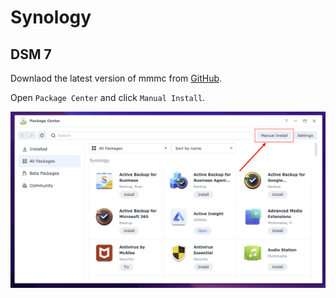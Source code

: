# Synology

## DSM 7

Downlaod the latest version of mmmc from [GitHub](https://github.com/blackcater-labs/mmmc/releases).

Open `Package Center` and click `Manual Install`.

![DSM7 Manual Install](./_assets/dsm7_manual_install.png)
